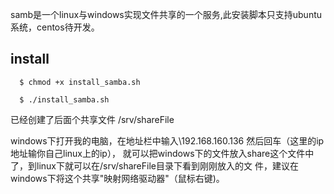 samb是一个linux与windows实现文件共享的一个服务,此安装脚本只支持ubuntu系统，centos待开发。

## install
```
  $ chmod +x install_samba.sh

  $ ./install_samba.sh
```
已经创建了后面个共享文件 /srv/shareFile

windows下打开我的电脑，在地址栏中输入\\192.168.160.136 然后回车（这里的ip地址输你自己linux上的ip），
就可以把windows下的文件放入share这个文件中了，到linux下就可以在/srv/shareFile目录下看到刚刚放入的文
件，建议在windows下将这个共享"映射网络驱动器"（鼠标右键)。
